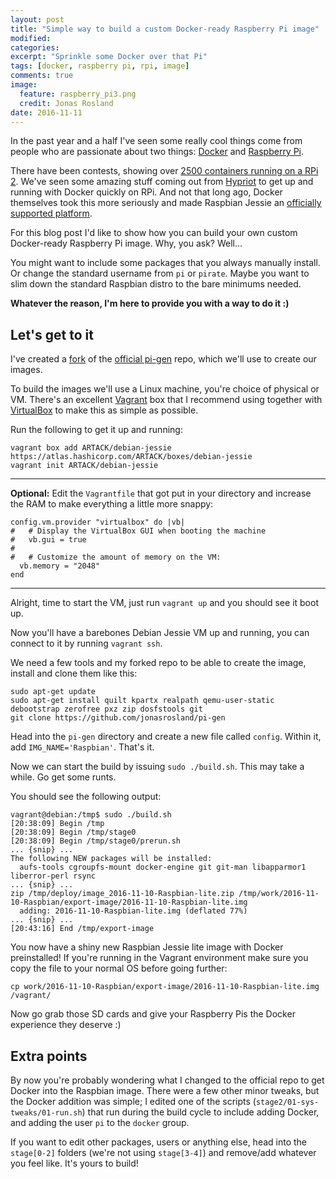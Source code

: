 ```yaml
---
layout: post
title: "Simple way to build a custom Docker-ready Raspberry Pi image"
modified:
categories:
excerpt: "Sprinkle some Docker over that Pi"
tags: [docker, raspberry pi, rpi, image]
comments: true
image:
  feature: raspberry_pi3.png
  credit: Jonas Rosland
date: 2016-11-11
---
```


In the past year and a half I've seen some really cool things come from people
who are passionate about two things: [Docker](http://docker.com) and [Raspberry Pi](http://raspberrypi.org).

There have been contests, showing over [2500 containers running on a RPi 2](https://blog.docker.com/2015/10/raspberry-pi-dockercon-challenge-winner/).
We've seen some amazing stuff coming out from [Hypriot](http://blog.hypriot.com) to get up and running with Docker quickly on RPi.
And not that long ago, Docker themselves took this more seriously and made Raspbian Jessie an [officially supported platform](https://www.raspberrypi.org/blog/docker-comes-to-raspberry-pi/).

For this blog post I'd like to show how you can build your own custom Docker-ready Raspberry Pi image.
Why, you ask?
Well...

You might want to include some packages that you always manually install.
Or change the standard username from `pi` or `pirate`.
Maybe you want to slim down the standard Raspbian distro to the bare minimums needed.

**Whatever the reason, I'm here to provide you with a way to do it :)**

## Let's get to it

I've created a [fork](https://github.com/jonasrosland/pi-gen) of the [official pi-gen](https://github.com/RPi-Distro/pi-gen) repo,
which we'll use to create our images.

To build the images we'll use a Linux machine, you're choice of physical or VM.
There's an excellent [Vagrant](http://vagrantup.com) box that I recommend using together with [VirtualBox](http://virtualbox.org) to make this as simple as possible.

Run the following to get it up and running:

```
vagrant box add ARTACK/debian-jessie https://atlas.hashicorp.com/ARTACK/boxes/debian-jessie
vagrant init ARTACK/debian-jessie
```
---

**Optional:** Edit the `Vagrantfile` that got put in your directory and increase the RAM to make everything a little more snappy:

```
config.vm.provider "virtualbox" do |vb|
#   # Display the VirtualBox GUI when booting the machine
#   vb.gui = true
#
#   # Customize the amount of memory on the VM:
  vb.memory = "2048"
end
```

---

Alright, time to start the VM, just run `vagrant up` and you should see it boot up.

Now you'll have a barebones Debian Jessie VM up and running, you can connect to it by running `vagrant ssh`.

We need a few tools and my forked repo to be able to create the image, install and clone them like this:

```
sudo apt-get update
sudo apt-get install quilt kpartx realpath qemu-user-static debootstrap zerofree pxz zip dosfstools git
git clone https://github.com/jonasrosland/pi-gen
```

Head into the `pi-gen` directory and create a new file called `config`. Within it, add `IMG_NAME='Raspbian'`. That's it.

Now we can start the build by issuing `sudo ./build.sh`. This may take a while. Go get some runts.

You should see the following output:

```
vagrant@debian:/tmp$ sudo ./build.sh
[20:38:09] Begin /tmp
[20:38:09] Begin /tmp/stage0
[20:38:09] Begin /tmp/stage0/prerun.sh
... {snip} ...
The following NEW packages will be installed:
  aufs-tools cgroupfs-mount docker-engine git git-man libapparmor1 liberror-perl rsync
... {snip} ...
zip /tmp/deploy/image_2016-11-10-Raspbian-lite.zip /tmp/work/2016-11-10-Raspbian/export-image/2016-11-10-Raspbian-lite.img
  adding: 2016-11-10-Raspbian-lite.img (deflated 77%)
... {snip} ...
[20:43:16] End /tmp/export-image
```

You now have a shiny new Raspbian Jessie lite image with Docker preinstalled! If you're running in the Vagrant environment make sure you copy the file to your normal OS before going further:

```
cp work/2016-11-10-Raspbian/export-image/2016-11-10-Raspbian-lite.img /vagrant/
```

Now go grab those SD cards and give your Raspberry Pis the Docker experience they deserve :)

## Extra points

By now you're probably wondering what I changed to the official repo to get Docker into the Raspbian image. There were a few other minor tweaks, but the Docker addition was simple; I edited one of the scripts (`stage2/01-sys-tweaks/01-run.sh`) that run during the build cycle to include adding Docker, and adding the user `pi` to the `docker` group.

If you want to edit other packages, users or anything else, head into the `stage[0-2]` folders (we're not using `stage[3-4]`) and remove/add whatever you feel like. It's yours to build!

